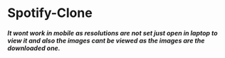 # Spotify-Clone
<h5><p>It wont work in mobile as resolutions are not set just open in laptop to view it 
  and also the images cant be viewed as the images are the downloaded one.</p></h5>
